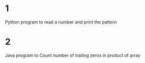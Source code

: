 # 1
Python program to read a number and print the pattern

# 2
Java program to Count number of trailing zeros in product of array
